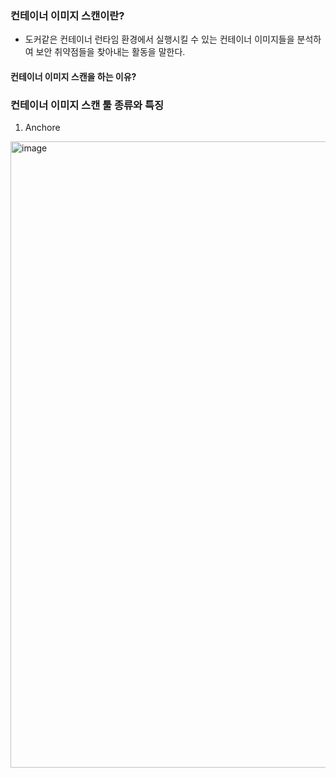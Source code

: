 ### 컨테이너 이미지 스캔이란?
- 도커같은 컨테이너 런타임 환경에서 실행시킬 수 있는 컨테이너 이미지들을 분석하여 보안 취약점들을 찾아내는 활동을 말한다.

#### 컨테이너 이미지 스캔을 하는 이유?



### 컨테이너 이미지 스캔 툴 종류와 특징

1. Anchore
<img width="1002" alt="image" src="https://user-images.githubusercontent.com/98382954/217847286-19003a34-c195-41d3-a5e0-15178e556d78.png">
